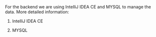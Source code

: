 For the backend we are using IntelliJ IDEA CE and MYSQL to manage the data. More detailed information:

1. IntelliJ IDEA CE



2. MYSQL

